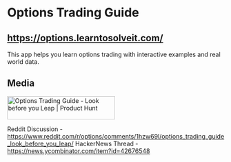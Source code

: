 # Options Trading Guide

## https://options.learntosolveit.com/

This app helps you learn options trading with interactive examples and real world data.



## Media


<a href="https://www.producthunt.com/posts/options-trading-guide?embed=true&utm_source=badge-featured&utm_medium=badge&utm_souce=badge-options&#0045;trading&#0045;guide" target="_blank"><img src="https://api.producthunt.com/widgets/embed-image/v1/featured.svg?post_id=776987&theme=light&t=1736713987694" alt="Options&#0032;Trading&#0032;Guide - Look&#0032;before&#0032;you&#0032;Leap | Product Hunt" style="width: 250px; height: 54px;" width="250" height="54" /></a>

Reddit Discussion - https://www.reddit.com/r/options/comments/1hzw69l/options_trading_guide_look_before_you_leap/
HackerNews Thread - https://news.ycombinator.com/item?id=42676548


